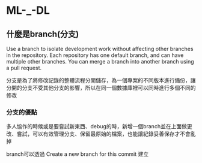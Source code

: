 # ML-_-DL

 ## 什麼是branch(分支)
 Use a branch to isolate development work without affecting other branches in the repository. Each repository has one default branch, and can have multiple other branches. You can merge a branch into another branch using a pull request.

分支是為了將修改記錄的整體流程分開儲存，為一個專案的不同版本進行備份，讓分開的分支不受其他分支的影響，所以在同一個數據庫裡可以同時進行多個不同的修改
 
 ### 分支的優點
 多人協作的時候或是要嘗試新東西、debug的時，新增一個branch並在上面做更改、嘗試，可以有效管理分支、保留最原始的檔案，也能讓紀錄妥善保存才不會亂掉
 
branch可以透過  Create a new branch for this commit 建立
